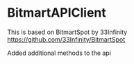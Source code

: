 # BitmartAPIClient
 This is based on BitmartSpot by 33Infinity https://github.com/33Infinity/BitmartSpot
 
Added additional methods to the api
